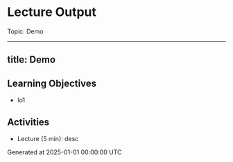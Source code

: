 # Lecture Output
Topic: Demo

---
title: Demo
---

## Learning Objectives
- lo1

## Activities
- Lecture (5 min): desc

Generated at 2025-01-01 00:00:00 UTC
